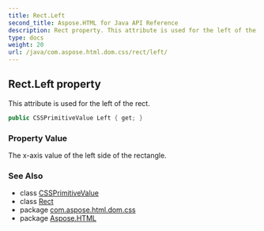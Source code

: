 ```yaml
---
title: Rect.Left
second_title: Aspose.HTML for Java API Reference
description: Rect property. This attribute is used for the left of the rect
type: docs
weight: 20
url: /java/com.aspose.html.dom.css/rect/left/
---
```

## Rect.Left property

This attribute is used for the left of the rect.

```java
public CSSPrimitiveValue Left { get; }
```

### Property Value

The x-axis value of the left side of the rectangle.

### See Also

* class [CSSPrimitiveValue](../../cssprimitivevalue/)
* class [Rect](../)
* package [com.aspose.html.dom.css](../../rect/)
* package [Aspose.HTML](../../../)
